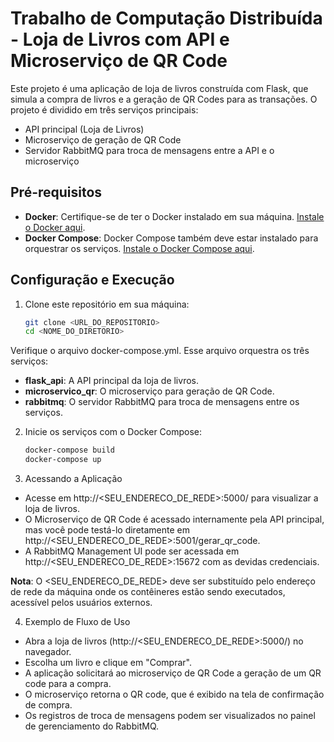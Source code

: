 # Trabalho de Computação Distribuída - Loja de Livros com API e Microserviço de QR Code

Este projeto é uma aplicação de loja de livros construída com Flask, que simula a compra de livros e a geração de QR Codes para as transações. O projeto é dividido em três serviços principais:

- API principal (Loja de Livros)
- Microserviço de geração de QR Code
- Servidor RabbitMQ para troca de mensagens entre a API e o microserviço

## Pré-requisitos

- **Docker**: Certifique-se de ter o Docker instalado em sua máquina. [Instale o Docker aqui](https://docs.docker.com/get-docker/).
- **Docker Compose**: Docker Compose também deve estar instalado para orquestrar os serviços. [Instale o Docker Compose aqui](https://docs.docker.com/compose/install/).

## Configuração e Execução

1. Clone este repositório em sua máquina:
   ```bash
   git clone <URL_DO_REPOSITORIO>
   cd <NOME_DO_DIRETORIO>

Verifique o arquivo docker-compose.yml. Esse arquivo orquestra os três serviços:

- **flask_api**: A API principal da loja de livros.
- **microservico_qr**: O microserviço para geração de QR Code.
- **rabbitmq**: O servidor RabbitMQ para troca de mensagens entre os serviços.

2. Inicie os serviços com o Docker Compose:
   ```bash
   docker-compose build
   docker-compose up

3. Acessando a Aplicação
- Acesse em http://<SEU_ENDERECO_DE_REDE>:5000/ para visualizar a loja de livros.
- O Microserviço de QR Code é acessado internamente pela API principal, mas você pode testá-lo diretamente em http://<SEU_ENDERECO_DE_REDE>:5001/gerar_qr_code.
- A RabbitMQ Management UI pode ser acessada em http://<SEU_ENDERECO_DE_REDE>:15672 com as devidas credenciais.

**Nota**: O <SEU_ENDERECO_DE_REDE> deve ser substituído pelo endereço de rede da máquina onde os contêineres estão sendo executados, acessível pelos usuários externos.

4. Exemplo de Fluxo de Uso
- Abra a loja de livros (http://<SEU_ENDERECO_DE_REDE>:5000/) no navegador.
- Escolha um livro e clique em "Comprar".
- A aplicação solicitará ao microserviço de QR Code a geração de um QR code para a compra.
- O microserviço retorna o QR code, que é exibido na tela de confirmação de compra.
- Os registros de troca de mensagens podem ser visualizados no painel de gerenciamento do RabbitMQ.
